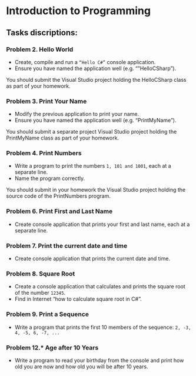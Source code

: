 # Introduction to Programming

## Tasks discriptions:

### Problem 2.	Hello World
*	Create, compile and run a `“Hello C#”` console application.
*	Ensure you have named the application well (e.g. “”HelloCSharp”).

You should submit the Visual Studio project holding the HelloCSharp class as part of your homework.

### Problem 3.	Print Your Name
*	Modify the previous application to print your name.
*	Ensure you have named the application well (e.g. “PrintMyName”).

You should submit a separate project Visual Studio project holding the PrintMyName class as part of your homework.

### Problem 4.	Print Numbers
*	Write a program to print the numbers `1, 101 and 1001`, each at a separate line.
*	Name the program correctly.

You should submit in your homework the Visual Studio project holding the source code of the PrintNumbers program.

### Problem 6.	Print First and Last Name
*	Create console application that prints your first and last name, each at a separate line.

### Problem 7.	Print the current date and time
*	Create console application that prints the current date and time.

### Problem 8.	Square Root
*	Create a console application that calculates and prints the square root of the number `12345`.
*	Find in Internet “how to calculate square root in C#”.

### Problem 9.	Print a Sequence
*	Write a program that prints the first 10 members of the sequence: `2, -3, 4, -5, 6, -7, ...`

### Problem 12.*	Age after 10 Years
*	Write a program to read your birthday from the console and print how old you are now and how old you will be after 10 years.





